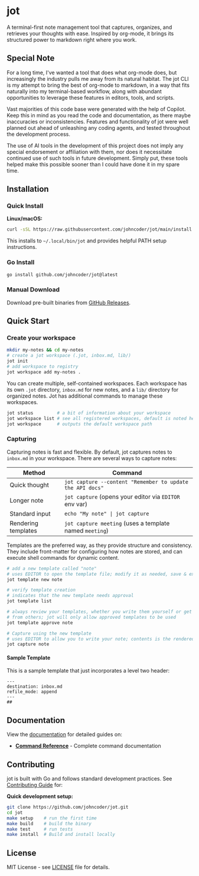 # jot

A terminal-first note management tool that captures, organizes, and retrieves your thoughts with ease. Inspired by org-mode, it brings its structured power to markdown right where you work.

## Special Note

For a long time, I've wanted a tool that does what org-mode does, but increasingly the industry pulls me away from its natural habitat. The jot CLI is my attempt to bring the best of org-mode to markdown, in a way that fits naturally into my terminal-based workflow, along with abundant opportunities to leverage these features in editors, tools, and scripts.

Vast majorities of this code base were generated with the help of Copilot. Keep this in mind as you read the code and documentation, as there maybe inaccuracies or inconsistencies. Features and functionality of jot were well planned out ahead of unleashing any coding agents, and tested throughout the development process.

The use of AI tools in the development of this project does not imply any special endorsement or affiliation with them, nor does it necessitate continued use of such tools in future development. Simply put, these tools helped make this possible sooner than I could have done it in my spare time.

## Installation

### Quick Install

**Linux/macOS:**

```bash
curl -sSL https://raw.githubusercontent.com/johncoder/jot/main/install.sh | sh
```

This installs to `~/.local/bin/jot` and provides helpful PATH setup instructions.

### Go Install

```bash
go install github.com/johncoder/jot@latest
```

### Manual Download

Download pre-built binaries from [GitHub Releases](https://github.com/johncoder/jot/releases).

## Quick Start

### Create your workspace

```bash
mkdir my-notes && cd my-notes
# create a jot workspace (.jot, inbox.md, lib/)
jot init
# add workspace to registry
jot workspace add my-notes . 
```

You can create multiple, self-contained workspaces. Each workspace has its own `.jot` directory, `inbox.md` for new notes, and a `lib/` directory for organized notes. Jot has additional commands to manage these workspaces.

```bash
jot status         # a bit of information about your workspace
jot workspace list # see all registered workspaces, default is noted here
jot workspace      # outputs the default workspace path
```

### Capturing

Capturing notes is fast and flexible. By default, jot captures notes to `inbox.md` in your workspace. There are several ways to capture notes:

| Method | Command |
|--------|---------|
| Quick thought | `jot capture --content "Remember to update the API docs"` |
| Longer note | `jot capture` (opens your editor via `EDITOR` env var) |
| Standard input | `echo "My note" \| jot capture` |
| Rendering templates | `jot capture meeting` (uses a template named `meeting`) |

Templates are the preferred way, as they provide structure and consistency. They include front-matter for configuring how notes are stored, and can execute shell commands for dynamic content.

```bash
# add a new template called "note"
# uses EDITOR to open the template file; modify it as needed, save & exit
jot template new note

# verify template creation
# indicates that the new template needs approval
jot template list

# always review your templates, whether you write them yourself or get them
# from others; jot will only allow approved templates to be used
jot template approve note

# Capture using the new template
# uses EDITOR to allow you to write your note; contents is the rendered template
jot capture note
```

#### Sample Template

This is a sample template that just incorporates a level two header:

```raw
---
destination: inbox.md
refile_mode: append
---
##

```

## Documentation

View the [documentation](docs/README.md) for detailed guides on:

- **[Command Reference](docs/commands/README.md)** - Complete command documentation


## Contributing

jot is built with Go and follows standard development practices. See [Contributing Guide](docs/contributing/development.md) for:

**Quick development setup:**
```bash
git clone https://github.com/johncoder/jot.git
cd jot
make setup    # run the first time
make build    # build the binary
make test     # run tests
make install  # Build and install locally
```

## License

MIT License - see [LICENSE](LICENSE) file for details.
